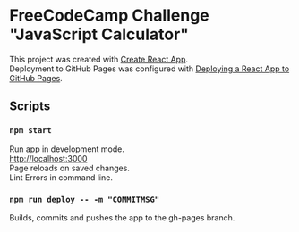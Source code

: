 # FreeCodeCamp Challenge "JavaScript Calculator"

This project was created with [Create React App](https://github.com/facebook/create-react-app).  
Deployment to GitHub Pages was configured with [Deploying a React App to GitHub Pages](https://github.com/gitname/react-gh-pages).  

## Scripts

### `npm start`

Run app in development mode.  
[http://localhost:3000](http://localhost:3000)   
Page reloads on saved changes.  
Lint Errors in command line.  

### `npm run deploy -- -m "COMMITMSG"`

Builds, commits and pushes the app to the gh-pages branch.  
